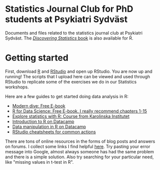 # Statistics Journal Club for PhD students at Psykiatri Sydväst
Documents and files related to the statistics journal club at Psykiatri Sydväst. The [*Discovering Statistics* book](https://www.discoveringstatistics.com/books/discovering-statistics-using-r/) is also available for R.

# Getting started

First, download [R](https://cran.r-project.org) and [RStudio](https://www.rstudio.com/products/RStudio/) and open up RStudio. You are now up and running! The scripts that I upload here can be viewed and used through RStudio to replicate some of the exercises we do in our Statistics workshops.

Here are a few guides to get started doing data analysis in R:
* [Modern dive: Free E-book](https://moderndive.com)
* [R for Data Science: Free E-book. I really recommend chapters 1-15](http://r4ds.had.co.nz)
* [Explore statistics with R: Course from Karolinska Institutet](https://www.edx.org/course/explore-statistics-r-kix-kiexplorx-0)
* [Introduction to R on Datacamp](https://www.datacamp.com/courses/free-introduction-to-r)
* [Data manipulation in R on Datacamp](https://www.datacamp.com/courses/dplyr-data-manipulation-r-tutorial)
* [RStudio cheatsheets for common actions](https://www.rstudio.com/resources/cheatsheets/)

There are tons of online resources in the forms of blog posts and answers on forums. I collect some links I find helpful [here](https://www.notion.so/R-Stats-e85672c2481345e5bc2075fa38ac6ff8). Try pasting your error message into Google, almost always someone has had the same problem and there is a simple solution. Also try searching for your particular need, like "missing values in t-test in R".
